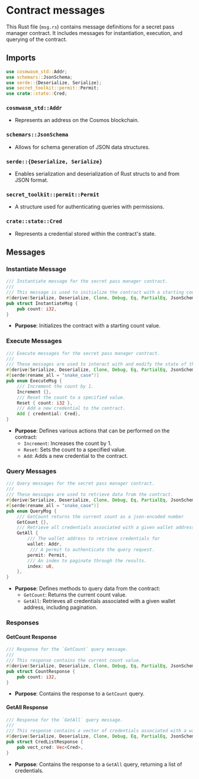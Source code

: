 # Contract messages

This Rust file (`msg.rs`) contains message definitions for a secret pass manager contract. It includes messages for instantiation, execution, and querying of the contract.

## Imports

```rust
use cosmwasm_std::Addr;
use schemars::JsonSchema;
use serde::{Deserialize, Serialize};
use secret_toolkit::permit::Permit;
use crate::state::Cred;
```

### `cosmwasm_std::Addr`

- Represents an address on the Cosmos blockchain.

### `schemars::JsonSchema`

- Allows for schema generation of JSON data structures.

### `serde::{Deserialize, Serialize}`

- Enables serialization and deserialization of Rust structs to and from JSON format.

### `secret_toolkit::permit::Permit`

- A structure used for authenticating queries with permissions.

### `crate::state::Cred`

- Represents a credential stored within the contract's state.

## Messages

### Instantiate Message

```rust
/// Instantiate message for the secret pass manager contract.
///
/// This message is used to initialize the contract with a starting count.
#[derive(Serialize, Deserialize, Clone, Debug, Eq, PartialEq, JsonSchema)]
pub struct InstantiateMsg {
    pub count: i32,
}
```

- **Purpose**: Initializes the contract with a starting count value.

### Execute Messages

```rust
/// Execute messages for the secret pass manager contract.
///
/// These messages are used to interact with and modify the state of the contract.
#[derive(Serialize, Deserialize, Clone, Debug, Eq, PartialEq, JsonSchema)]
#[serde(rename_all = "snake_case")]
pub enum ExecuteMsg {
    /// Increment the count by 1.
    Increment {},
    /// Reset the count to a specified value.
    Reset { count: i32 },
    /// Add a new credential to the contract.
    Add { credential: Cred},
}
```

- **Purpose**: Defines various actions that can be performed on the contract:
  - `Increment`: Increases the count by 1.
  - `Reset`: Sets the count to a specified value.
  - `Add`: Adds a new credential to the contract.

### Query Messages

```rust
/// Query messages for the secret pass manager contract.
///
/// These messages are used to retrieve data from the contract.
#[derive(Serialize, Deserialize, Clone, Debug, Eq, PartialEq, JsonSchema)]
#[serde(rename_all = "snake_case")]
pub enum QueryMsg {
    /// GetCount returns the current count as a json-encoded number
    GetCount {},
    /// Retrieve all credentials associated with a given wallet address.
    GetAll {
        /// The wallet address to retrieve credentials for
        wallet: Addr,
         /// A permit to authenticate the query request.
        permit: Permit,
        /// An index to paginate through the results.
        index: u8,
    },
}
```

- **Purpose**: Defines methods to query data from the contract:
  - `GetCount`: Returns the current count value.
  - `GetAll`: Retrieves all credentials associated with a given wallet address, including pagination.

### Responses

#### GetCount Response

```rust
/// Response for the `GetCount` query message.
///
/// This response contains the current count value.
#[derive(Serialize, Deserialize, Clone, Debug, Eq, PartialEq, JsonSchema)]
pub struct CountResponse {
    pub count: i32,
}
```

- **Purpose**: Contains the response to a `GetCount` query.

#### GetAll Response

```rust
/// Response for the `GetAll` query message.
///
/// This response contains a vector of credentials associated with a wallet address.
#[derive(Serialize, Deserialize, Clone, Debug, Eq, PartialEq, JsonSchema)]
pub struct CredListResponse {
    pub vect_cred: Vec<Cred>,
}
```

- **Purpose**: Contains the response to a `GetAll` query, returning a list of credentials.